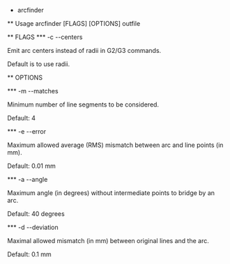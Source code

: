 * arcfinder

** Usage
arcfinder [FLAGS] [OPTIONS] <infile >outfile


** FLAGS
*** -c --centers

Emit arc centers instead of radii in G2/G3 commands.

Default is to use radii.


** OPTIONS

*** -m --matches

Minimum number of line segments to be considered.

Default: 4


*** -e --error

Maximum allowed average (RMS) mismatch between arc and line points (in mm).

Default: 0.01 mm


*** -a --angle

Maximum angle (in degrees) without intermediate points to bridge by an arc.

Default: 40 degrees


*** -d --deviation

Maximal allowed mismatch (in mm) between original lines and the arc.

Default: 0.1 mm
